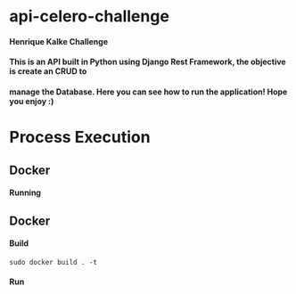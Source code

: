 # api-celero-challenge
#### Henrique Kalke Challenge
#### This is an API built in Python using Django Rest Framework, the objective is create an CRUD to 
#### manage the Database. Here you can see how to run the application! Hope you enjoy :)

# Process Execution

## Docker

#### Running



## Docker 

#### Build

    sudo docker build . -t 

#### Run

